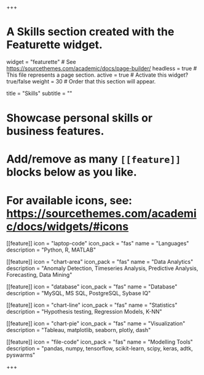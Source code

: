 +++
# A Skills section created with the Featurette widget.
widget = "featurette"  # See https://sourcethemes.com/academic/docs/page-builder/
headless = true  # This file represents a page section.
active = true  # Activate this widget? true/false
weight = 30  # Order that this section will appear.

title = "Skills"
subtitle = ""

# Showcase personal skills or business features.
# 
# Add/remove as many `[[feature]]` blocks below as you like.
# 
# For available icons, see: https://sourcethemes.com/academic/docs/widgets/#icons
  
[[feature]]
  icon = "laptop-code"
  icon_pack = "fas"
  name = "Languages"
  description = "Python, R, MATLAB"
  
[[feature]]
  icon = "chart-area"
  icon_pack = "fas"
  name = "Data Analytics"
  description = "Anomaly Detection, Timeseries Analysis, Predictive Analysis, Forecasting, Data Mining"  
  
[[feature]]
  icon = "database"
  icon_pack = "fas"
  name = "Database"
  description = "MySQL, MS SQL, PostgreSQL, Sybase IQ"

[[feature]]
  icon = "chart-line"
  icon_pack = "fas"
  name = "Statistics"
  description = "Hypothesis testing, Regression Models, K-NN"

[[feature]]
  icon = "chart-pie"
  icon_pack = "fas"
  name = "Visualization"
  description = "Tableau, matplotlib, seaborn, plotly, dash"

[[feature]]
  icon = "file-code"
  icon_pack = "fas"
  name = "Modelling Tools"
  description = "pandas, numpy, tensorflow, scikit-learn, scipy, keras, adtk, pyswarms"

+++
